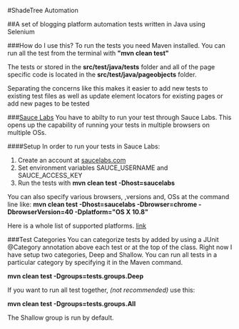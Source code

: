 #ShadeTree Automation

##A set of blogging platform automation tests written in Java using Selenium

###How do I use this?
To run the tests you need Maven installed. You can run all the test
from the terminal with **"mvn clean test"**

The tests or stored in the **src/test/java/tests** folder and all of the
page specific code is located in the **src/test/java/pageobjects** folder.

Separating the concerns like this makes it easier to add new tests to existing test files
as well as update element locators for existing pages or add new pages to be tested

###[Sauce Labs](https://saucelabs.com)
You have to abilty to run your test through Sauce Labs. This opens up the capability 
of running your tests in multiple browsers on multiple OSs.

####Setup
In order to run your tests in Sauce Labs: 

1. Create an account at [saucelabs.com](https://saucelabs.com)
2. Set environment variables SAUCE_USERNAME and SAUCE_ACCESS_KEY
3. Run the tests with **mvn clean test -Dhost=saucelabs**

You can also specify various browsers, ,versions and, OSs at the command line like:
**mvn clean test -Dhost=saucelabs -Dbrowser=chrome -DbrowserVersion=40 -Dplatform="OS X 10.8"**

Here is a whole list of supported platforms. [link](https://saucelabs.com/platforms)

###Test Categories
You can categorize tests by added by using a JUnit @Category annotation above each test 
or at the top of the class. Right now I have setup two categories, Deep and Shallow. 
You can run all tests in a particular category by specifying it in the Maven command.

**mvn clean test -Dgroups=tests.groups.Deep**

If you want to run all test together, *(not recommended)* use this:

**mvn clean test -Dgroups=tests.groups.All**

The Shallow group is run by default.
